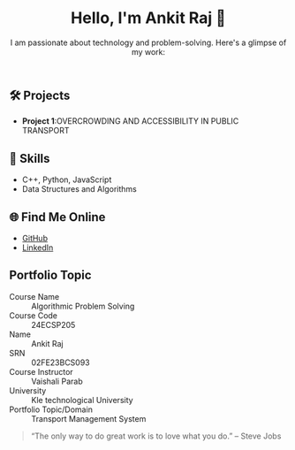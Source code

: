 <!DOCTYPE html>
<html lang="en">
<head>
    <meta charset="UTF-8">
    <meta name="viewport" content="width=device-width, initial-scale=1.0">
    <title>Portfolio</title>
    <link rel="stylesheet" href="style.css">
    <link href="https://fonts.googleapis.com/css2?family=Poppins:wght@300;400;600&display=swap" rel="stylesheet">
</head>
<body>
    <header>
        <h1>Hello, I'm Ankit Raj 👋</h1>
        <p>I am passionate about technology and problem-solving. Here's a glimpse of my work:</p>
    </header>
    <section>
        <h2>🛠️ Projects</h2>
        <ul>
            <li><strong>Project 1</strong>:OVERCROWDING AND ACCESSIBILITY IN PUBLIC TRANSPORT</li>
            <!-- <li><strong>Project 2</strong>: A short description of another project2.</li> -->
        </ul>
        <h2>🚀 Skills</h2>
        <ul>
            <li>C++, Python, JavaScript</li>
            <li>Data Structures and Algorithms</li>
        </ul>
        <h2>🌐 Find Me Online</h2>
        <ul>
            <li><a href="https://github.com/your-github-username" target="_blank">GitHub</a></li>
            <li><a href="https://www.linkedin.com/in/ankit-raj-3ab304326/" target="_blank">LinkedIn</a></li>
        </ul>
        <h2>Portfolio Topic</h2>
        <dl>
            <dt>Course Name</dt>
            <dd>Algorithmic Problem Solving</dd>
            <dt>Course Code</dt>
            <dd>24ECSP205</dd>
            <dt>Name</dt>
            <dd>Ankit Raj</dd>
            <dt>SRN</dt>
            <dd>02FE23BCS093</dd>
            <dt>Course Instructor</dt>
            <dd>Vaishali Parab</dd>
            <dt>University</dt>
            <dd>Kle technological University</dd>
            <dt>Portfolio Topic/Domain</dt>
            <dd>Transport Management System</dd>
        </dl>
        <blockquote>“The only way to do great work is to love what you do.” – Steve Jobs</blockquote>
    </section>
</body>
</html>
